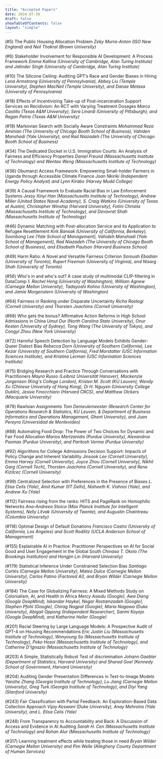 ```yaml
---
title: "Accepted Papers"
date: 2024-07-30
draft: false
showTableOfContents: false
layout: "simple"
---
```

(#5) The Public Housing Allocation Problem
*Zeky Murra-Anton (ISO New England) and Neil Thakral (Brown University)*

(#6) Stakeholder Involvement for Responsible AI Development: A Process Framework
*Emma Kallina (University of Cambridge, Alan Turing Institute) and Jatinder Singh (University of Cambridge, Alan Turing Institute)*

(#10) The Silicone Ceiling: Auditing GPT’s Race and Gender Biases in Hiring
*Lena Armstrong (University of Pennsylvania), Abbey Liu (Temple University), Stephen MacNeil (Temple University), and Danae Metaxa (University of Pennsylvania)*

(#18) Effects of Incentivizing Take-up of Post-incarceration Support Services on Recidivism: An RCT with Varying Treatment Dosages
*Marco Castillo (Texas A&M University), Sera Linardi (University of Pittsburgh), and Ragan Petrie (Texas A&M University)*

(#19) Markovian Search with Socially Aware Constraints
*Mohammad Reza Aminian (The University of Chicago Booth School of Business), Vahiden Manshadi (Yale University), and Rad Niazadeh (The University of Chicago Booth School of Business)*

(#34) The Dedicated Docket in U.S. Immigration Courts: An Analysis of Fairness and Efficiency Properties
*Daniel Freund (Massachusetts Institute of Technology) and Wentao Weng (Massachusetts Institute of Technology)*

(#36) Obumanzi Access Framework: Empowering Small-holder Farmers in Uganda through Accessible Climate Finance
*Joan Nkiriki (Independent Energy Policy Analyst) and Lynn Kirabo (Harvey Mudd College)*

(#39) A Causal Framework to Evaluate Racial Bias in Law Enforcement Systems
*Jessy Xinyi Han (Massachusetts Institute of Technology), Andrew Miller (United States Naval Academy), S. Craig Watkins (University of Texas at Austin),  Christopher Winship (Harvard University), Fotini Christia (Massachusetts Institute of Technology), and Devavrat Shah (Massachusetts Institute of Technology)*

(#46) Dynamic Matching with Post-allocation Service and its Application to Refugee Resettlement
*Kirk Bansak (University of California, Berkeley), Soonbong Lee (Yale School of Management), Vahideh Manshadi (Yale School of Management), Rad Niazadeh (The University of Chicago Booth School of Business), and Elisabeth Paulson (Harvard Business School)*

(#49) Harm Ratio: A Novel and Versatile Fairness Criterion
*Soroush Ebadian (University of Toronto), Rupert Freeman (University of Virginia), and Nisarg Shah (University of Toronto)*

(#56) Who's in and who's out? A case study of multimodal CLIP-filtering in DataComp
*1. Rachel Hong (University of Washington), William Agnew (Carnegie Mellon University), Tadayoshi Kohno (University of Washington), and Jamie Morgenstern (University of Washington)*

(#64) Fairness in Ranking under Disparate Uncertainty
*Richa Rastogi (Cornell University) and Thorsten Joachims (Cornell University)*

(#66) Who gets the bonus? Affirmative Action Reforms in High School Admissions in China
*Umut Dur (North Carolina State University), Onur Kesten (University of Sydney), Tong Wang (The University of Tokyo), and Congyi Zhou (New York University)*

(#72) Harmful Speech Detection by Language Models Exhibits Gender-Queer Dialect Bias
*Rebecca Dorn (University of Southern California), Lee Kezar (University of Southern California), Fred Morstatter (USC Information Sciences Institute), and Kristina Lerman (USC Information Sciences Institute)*

(#75) Bridging Research and Practice Through Conversations with Practitioners
*Mayra Russo (Leibniz Universität Hanover), Mackenzie Jorgensen (King's College London), Kristen M. Scott (KU Leuven), Wendy Xu (Chinese University of Hong Kong), Di H. Nguyen (University College Dublin), Jessie Finocchiaro (Harvard CRCS), and Matthew Olckers (Macquarie University)*

(#79) Rawlsian Assignments
*Tom Demeulemeester (Research Center for Operations Research & Statistics, KU Leuven, & Department of Business Informatics and Operations Management, Ghent University), and Juan Pereyra (Universidad de Montevideo)*

(#88) Automating Food Drop: The Power of Two Choices for Dynamic and Fair Food Allocation
*Marios Mertzanidis (Purdue University), Alexandros Psomas (Purdue University), and Paritosh Verma (Purdue University)*

(#92) Algorithms for College Admissions Decision Support: Impacts of Policy Change and Inherent Variability
*Jinsook Lee (Cornell University), Emma Harvey (Cornell University), Joyce Zhou (Cornell University), Nikhil Garg (Cornell Tech), Thorsten Joachims (Cornell University), and Rene Kizilcec (Cornell University)*

(#99) Centralized Selection with Preferences in the Presence of Biases
*L. Elisa Celis (Yale), Amit Kumar (IIT Delhi), Nisheeth K. Vishnoi (Yale), and Andrew Xu (Yale)*

(#112) Fairness rising from the ranks: HITS and PageRank on Homophilic Networks
*Ana-Andreea Stoica (Max Planck Institute for Intelligent Systems), Nelly Litvak (University of Twente), and Augustin Chaintreau (Columbia University)*

(#118) Optimal Design of Default Donations
*Francisco Castro (University of California, Los Angeles) and Scott Rodilitz (UCLA Anderson School of Management)*

(#155) Explainable AI in Practice: Practitioner Perspectives on AI for Social Good and User Engagement in the Global South
*Chinasa T. Okolo (The Brookings Institution) and Hongjin Lin (Harvard University)*

(#179) Statistical Inference Under Constrained Selection Bias
*Santiago Cortés (Carnegie Mellon University), Mateo Dulce (Carnegie Mellon University), Carlos Patino (Factored AI), and Bryan Wilder (Carnegie Mellon University)*

(#184) The Case for Globalizing Fairness: A Mixed Methods Study on Colonialism, AI, and Health in Africa
*Mercy Asiedu (Google), Awa Dieng (Google DeepMind), Iskandar Haykel, Negar Rostamzadeh (Google), Stephen Pfohl (Google), Chirag Nagpal (Google), Maria Nagawa (Duke University), Abigail Oppong (Independent Researcher), Sanmi Koyejo (Google DeepMind), and Katherine Heller (Google)*

(#201) Racial Steering by Large Language Models: A Prospective Audit of GPT-4 on Housing Recommendations
*Eric Justin Liu (Massachusetts Institute of Technology), Wonyoung So (Massachusetts Institute of Technology), Peko Hosoi (Massachusetts Institute of Technology), and Catherine D'Ignazio (Massachusetts Institute of Technology)*

(#203) A Simple, Statistically Robust Test of discrimination
*Johann Gaebler (Department of Statistics, Harvard University) and Sharad Goel (Kennedy School of Government, Harvard University)*

(#204) Auditing Gender Presentation Differences in Text-to-Image Models
*Yanzhe Zhang (Georgia Institute of Technology), Lu Jiang (Carnegie Mellon University), Greg Turk (Georgia Institute of Technology), and Diyi Yang (Stanford University)*

(#243) Fair Classification with Partial Feedback: An Exploration-Based Data Collection Approach
*Vijay Keswani (Duke University), Anay Mehrotra (Yale University), and L. Elisa Celis (Yale)*

(#248) From Transparency to Accountability and Back: A Discussion of Access and Evidence in AI Auditing
*Sarah H. Cen (Massachusetts Institute of Technology) and Rohan Alur (Massachusetts Institute of Technology)*

(#317) Learning treatment effects while treating those in need
*Bryan Wilder (Carnegie Mellon University) and Pim Welle (Allegheny County Department of Human Services)*